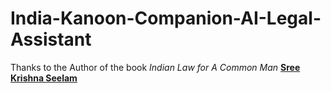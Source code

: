 # India-Kanoon-Companion-AI-Legal-Assistant

Thanks to the Author of the book _Indian Law for A Common Man_ **[Sree Krishna Seelam](https://www.google.co.in/books/edition/Indian_Law_For_A_Common_Man/SHDVEAAAQBAJ?hl=en&gbpv=0)** 
  
